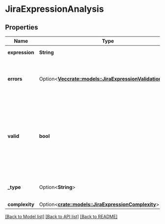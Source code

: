 # JiraExpressionAnalysis

## Properties

Name | Type | Description | Notes
------------ | ------------- | ------------- | -------------
**expression** | **String** | The analysed expression. | 
**errors** | Option<[**Vec<crate::models::JiraExpressionValidationError>**](JiraExpressionValidationError.md)> | A list of validation errors. Not included if the expression is valid. | [optional]
**valid** | **bool** | Whether the expression is valid and the interpreter will evaluate it. Note that the expression may fail at runtime (for example, if it executes too many expensive operations). | 
**_type** | Option<**String**> | EXPERIMENTAL. The inferred type of the expression. | [optional]
**complexity** | Option<[**crate::models::JiraExpressionComplexity**](JiraExpressionComplexity.md)> |  | [optional]

[[Back to Model list]](../README.md#documentation-for-models) [[Back to API list]](../README.md#documentation-for-api-endpoints) [[Back to README]](../README.md)


